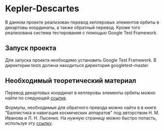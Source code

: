 # Kepler-Descartes

В данном проекте реализован перевод кеплеровых элементов орбиты в декартовы координаты, а также обратный перевод. Кроме того реализована система тестирования с помощью Google Test Framework.

## Запуск проекта

Для запуска проекта необходимо установить Google Test Framework. В директории tests должна находиться директория googletest-master.

## Необходимый теоретический материал

Перевод декартовых координат в кеплеровы элементы орбиты можно найти по следующей [ссылке](https://downloads.rene-schwarz.com/download/M002-Cartesian_State_Vectors_to_Keplerian_Orbit_Elements.pdf).

Формулы, необходимые для обратного превода можно найти в в книге "Баллистика и навигация космических аппаратов" под авторством Н. М. Иванова и Л. Н. Лысенко. На нужную страницу можно быстро попасть, используя эту [ссылку](http://www.walkinspace.ru/blog/2010-12-03-299). 
